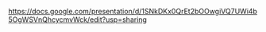 https://docs.google.com/presentation/d/1SNkDKx0QrEt2bOOwgiVQ7UWi4b5OgWSVnQhcycmvWck/edit?usp=sharing
